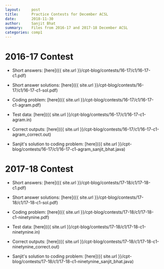 ```yaml
---
layout:     post
title:      Practice Contests for December ACSL
date:       2018-11-30
author:     Sanjit Bhat
summary:    Files from 2016-17 and 2017-18 December ACSL
categories: comp1
---
```


# 2016-17 Contest

* Short answers: [here]({{ site.url }}/cpt-blog/contests/16-17/c1/16-17-c1.pdf)

* Short answer solutions: [here]({{ site.url }}/cpt-blog/contests/16-17/c1/16-17-c1-sol.pdf)

* Coding problem: [here]({{ site.url }}/cpt-blog/contests/16-17/c1/16-17-c1-agram.pdf)

* Test data: [here]({{ site.url }}/cpt-blog/contests/16-17/c1/16-17-c1-agram.in)

* Correct outputs: [here]({{ site.url }}/cpt-blog/contests/16-17/c1/16-17-c1-agram_correct.out)

* Sanjit's solution to coding problem:
  [here]({{ site.url }}/cpt-blog/contests/16-17/c1/16-17-c1-agram_sanjit_bhat.java)

# 2017-18 Contest

* Short answers: [here]({{ site.url }}/cpt-blog/contests/17-18/c1/17-18-c1.pdf)

* Short answer solutions: [here]({{ site.url }}/cpt-blog/contests/17-18/c1/17-18-c1-sol.pdf)

* Coding problem: [here]({{ site.url }}/cpt-blog/contests/17-18/c1/17-18-c1-ninetynine.pdf)

* Test data: [here]({{ site.url }}/cpt-blog/contests/17-18/c1/17-18-c1-ninetynine.in)

* Correct outputs: [here]({{ site.url }}/cpt-blog/contests/17-18/c1/17-18-c1-ninetynine_correct.out)

* Sanjit's solution to coding problem:
  [here]({{ site.url }}/cpt-blog/contests/17-18/c1/17-18-c1-ninetynine_sanjit_bhat.java)